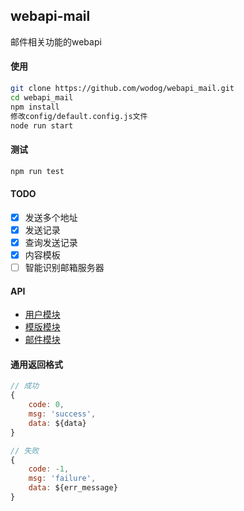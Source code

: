 ## webapi-mail

邮件相关功能的webapi

#### 使用 

```bash
git clone https://github.com/wodog/webapi_mail.git
cd webapi_mail
npm install
修改config/default.config.js文件
node run start
```
#### 测试

```bash
npm run test
```

#### TODO

- [x] 发送多个地址
- [x] 发送记录
- [x] 查询发送记录
- [x] 内容模板
- [ ] 智能识别邮箱服务器

#### API

* [用户模块](docs/user.md)
* [模版模块](docs/template.md)
* [邮件模块](docs/mail.md)

#### 通用返回格式

```js
// 成功
{
	code: 0,
	msg: 'success',
	data: ${data}
}

// 失败
{
	code: -1,
	msg: 'failure',
	data: ${err_message}
}
```
